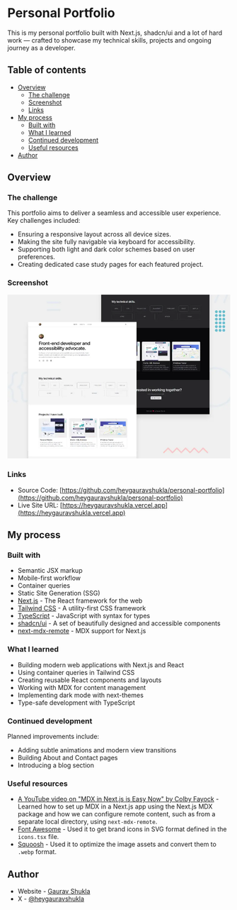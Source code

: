 # Personal Portfolio

This is my personal portfolio built with Next.js, shadcn/ui and a lot of hard work — crafted to showcase my
technical skills, projects and ongoing journey as a developer.

## Table of contents

- [Overview](#overview)
  - [The challenge](#the-challenge)
  - [Screenshot](#screenshot)
  - [Links](#links)
- [My process](#my-process)
  - [Built with](#built-with)
  - [What I learned](#what-i-learned)
  - [Continued development](#continued-development)
  - [Useful resources](#useful-resources)
- [Author](#author)

## Overview

### The challenge

This portfolio aims to deliver a seamless and accessible user experience. Key challenges included:

- Ensuring a responsive layout across all device sizes.
- Making the site fully navigable via keyboard for accessibility.
- Supporting both light and dark color schemes based on user preferences.
- Creating dedicated case study pages for each featured project.

### Screenshot

![Preview of Personal Portfolio](/public/preview-personal-portfolio.webp)

### Links

- Source
  Code: [https://github.com/heygauravshukla/personal-portfolio](https://github.com/heygauravshukla/personal-portfolio)
- Live Site URL: [https://heygauravshukla.vercel.app](https://heygauravshukla.vercel.app)

## My process

### Built with

- Semantic JSX markup
- Mobile-first workflow
- Container queries
- Static Site Generation (SSG)
- [Next.js](https://nextjs.org) - The React framework for the web
- [Tailwind CSS](https://tailwindcss.com) - A utility-first CSS framework
- [TypeScript](https://www.typescriptlang.org) - JavaScript with syntax for types
- [shadcn/ui](https://ui.shadcn.com) - A set of beautifully designed and accessible components
- [next-mdx-remote](https://github.com/hashicorp/next-mdx-remote) - MDX support for Next.js

### What I learned

- Building modern web applications with Next.js and React
- Using container queries in Tailwind CSS
- Creating reusable React components and layouts
- Working with MDX for content management
- Implementing dark mode with next-themes
- Type-safe development with TypeScript

### Continued development

Planned improvements include:

- Adding subtle animations and modern view transitions
- Building About and Contact pages
- Introducing a blog section

### Useful resources

- [A YouTube video on "MDX in Next.js is Easy Now" by Colby Fayock](https://youtu.be/MsSUAOkepCw?si=gSpeXXL_cV4xJlan) -
  Learned how to set up MDX in a Next.js app using the Next.js MDX package and how we can configure remote content, such
  as from a separate local directory, using `next-mdx-remote`.
- [Font Awesome](https://fontawesome.com) - Used it to get brand icons in SVG format defined in the `icons.tsx` file.
- [Squoosh](https://squoosh.app) - Used it to optimize the image assets and convert them to `.webp` format.

## Author

- Website - [Gaurav Shukla](https://heygauravshukla.vercel.app)
- X - [@heygauravshukla](https://www.x.com/heygauravshukla)
